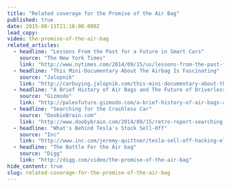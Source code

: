 ```yaml
---
title: "Related coverage for the Promise of the Air Bag"
published: true
date: 2015-08-11T21:18:00.000Z
lead_copy:
video: the-promise-of-the-air-bag
related_articles:
  - headline: "Lessons From the Past for a Future in Smart Cars"
    source: "The New York Times"
    link: "http://www.nytimes.com/2014/09/15/us/lessons-from-the-past-for-a-future-in-smart-cars.html"
  - headline: "This Mini-Documentary About The Airbag Is Fascinating"
    source: "Jalopnik"
    link: "http://carbuying.jalopnik.com/this-mini-documentary-about-the-airbag-is-fascinating-1634794904"
  - headline: "A Brief History of Air Bags and The Future of Driverless Cars"
    source: "Gizmodo"
    link: "http://paleofuture.gizmodo.com/a-brief-history-of-air-bags-and-the-future-of-driverles-1634903213"
  - headline: "Searching for the Crashless Car"
    source: "DoobieBrain.com"
    link: "http://www.doobybrain.com/2014/09/15/retro-report-searching-for-the-crashless-car/"
  - headline: "What's Behind Tesla's Stock Sell-Off"
    source: "Inc"
    link: "http://www.inc.com/jeremy-quittner/tesla-sell-off-hacking-electric-cars.html"
  - headline: "The Battle For the Air bag"
    source: "Digg"
    link: "http://digg.com/video/the-promise-of-the-air-bag"
hide_content: true
slug: related-coverage-for-the-promise-of-the-air-bag
---
```


